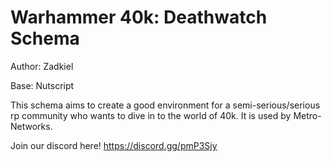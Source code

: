 # Warhammer 40k: Deathwatch Schema

Author: Zadkiel

Base: Nutscript

This schema aims to create a good environment for a semi-serious/serious rp community who wants to dive in to the world of 40k. It is used by Metro-Networks.

Join our discord here!  https://discord.gg/pmP3Sjy
